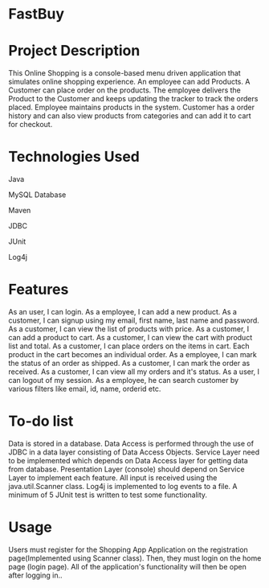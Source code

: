 # FastBuy


# Project Description

This Online Shopping is a console-based menu driven application that simulates online shopping experience. An employee can add Products. A Customer can place order on the products. The employee delivers the Product to the Customer and keeps updating the tracker to track the orders placed. Employee maintains products in the system. Customer has a order history and can also view products from categories and can add it to cart for checkout.



# Technologies Used

Java

MySQL Database

Maven

JDBC

JUnit

Log4j




# Features

As an user, I can login.
As a employee, I can add a new product.
As a customer, I can signup using my email, first name, last name and password.
As a customer, I can view the list of products with price.
As a customer, I can add a product to cart.
As a customer, I can view the cart with product list and total.
As a customer, I can place orders on the items in cart. Each product in the cart becomes an individual order.
As a employee, I can mark the status of an order as shipped.
As a customer, I can mark the order as received.
As a customer, I can view all my orders and it's status.
As a user, I can logout of my session.
As a employee, he can search customer by various filters like email, id, name, orderid etc.



# To-do list

Data is stored in a database.
Data Access is performed through the use of JDBC in a data layer consisting of Data Access Objects.
Service Layer need to be implemented which depends on Data Access layer for getting data from database.
Presentation Layer (console) should depend on Service Layer to implement each feature.
All input is received using the java.util.Scanner class.
Log4j is implemented to log events to a file.
A minimum of 5 JUnit test is written to test some functionality.



# Usage

Users must register for the Shopping App Application on the registration page(Implemented using Scanner class). Then, they must login on the home page (login page). All of the application's functionality will then be open after logging in..
